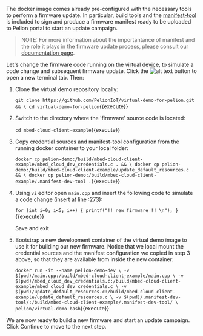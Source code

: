 The docker image comes already pre-configured with the necessary tools to perform a firmware update. In particular, build tools and the [manifest-tool](https://github.com/PelionIoT/manifest-tool) is included to sign and produce a firmware manifest ready to be uploaded to Pelion portal to start an update campaign. 

> NOTE: For more information about the importantance of manifest and the role it plays in the firmware update process, please consult our [documentation page](https://developer.pelion.com/docs/device-management/current/updating-firmware/firmware-manifests.html).

Let's change the firmware code running on the virtual device, to simulate a code change and subsequent firmware update. Click the ![alt text](https://i.ibb.co/GsHTHLc/katacoda-plus-icon.png "Plus") button to open a new terminal tab. Then:

1. Clone the virtual demo repository locally:

    `git clone https://github.com/PelionIoT/virtual-demo-for-pelion.git && \
    cd virtual-demo-for-pelion`{{execute}}

2. Switch to the directory where the 'firmware' source code is located:

    `cd mbed-cloud-client-example`{{execute}}

3. Copy credential sources and manifest-tool configuration from the running docker container to your local folder:

    `docker cp pelion-demo:/build/mbed-cloud-client-example/mbed_cloud_dev_credentials.c . && \
    docker cp pelion-demo:/build/mbed-cloud-client-example/update_default_resources.c . && \
    docker cp pelion-demo:/build/mbed-cloud-client-example/.manifest-dev-tool .`{{execute}}

4. Using `vi` editor open `main.cpp` and insert the following code to simulate a code change (insert at line :273):

    `for (int i=0; i<5; i++) {
    printf("!! new firmware !! \n");
    }`{{execute}}

    Save and exit

5. Bootstrap a new development container of the virtual demo image to use it for building our new firmware. Notice that we local mount the credential sources and the manifest configuration we copied in step 3 above, so that they are available from inside the new container:

    `docker run -it --name pelion-demo-dev \
    -v $(pwd)/main.cpp:/build/mbed-cloud-client-example/main.cpp \
    -v $(pwd)/mbed_cloud_dev_credentials.c:/build/mbed-cloud-client-example/mbed_cloud_dev_credentials.c \
    -v $(pwd)/update_default_resources.c:/build/mbed-cloud-client-example/update_default_resources.c \
    -v $(pwd)/.manifest-dev-tool/:/build/mbed-cloud-client-example/.manifest-dev-tool/ \
 pelion/virtual-demo bash`{{execute}}

We are now ready to build a new firmware and start an update campaign. Click Continue to move to the next step.